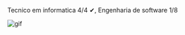Tecnico em informatica 4/4 ✔, Engenharia de software 1/8
<div allign="center">
  
![gif](https://github.com/BrunoVieira1/BrunoVieira1/assets/133697267/03546f2e-a694-49a2-80f2-7793e5684a6a)

</div>

     

<!--
**BrunoVieira1/BrunoVieira1** is a ✨ _special_ ✨ repository because its `README.md` (this file) appears on your GitHub profile.

Here are some ideas to get you started:

- 🔭 I’m currently working on ...
- 🌱 I’m currently learning ...
- 👯 I’m looking to collaborate on ...
- 🤔 I’m looking for help with ...
- 💬 Ask me about ...
- 📫 How to reach me: ...
- 😄 Pronouns: ...
- ⚡ Fun fact: ...
-->

